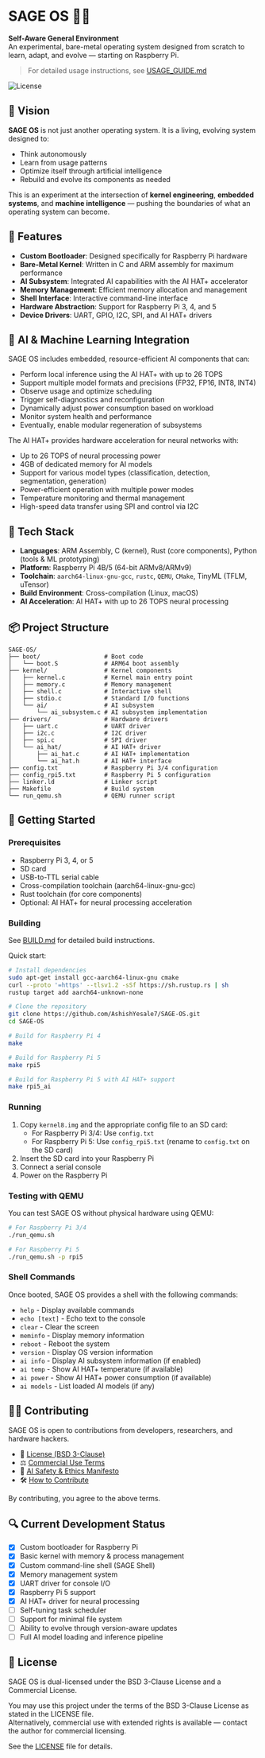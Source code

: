 # SAGE OS 🌱🧠

**Self-Aware General Environment**  
An experimental, bare-metal operating system designed from scratch to learn, adapt, and evolve — starting on Raspberry Pi.

> For detailed usage instructions, see [USAGE_GUIDE.md](./USAGE_GUIDE.md)

![License](https://img.shields.io/badge/License-BSD%203--Clause-blue.svg)

## 🔭 Vision 

**SAGE OS** is not just another operating system. It is a living, evolving system designed to:

- Think autonomously
- Learn from usage patterns
- Optimize itself through artificial intelligence
- Rebuild and evolve its components as needed

This is an experiment at the intersection of **kernel engineering**, **embedded systems**, and **machine intelligence** — pushing the boundaries of what an operating system can become.

## 🚀 Features

- **Custom Bootloader**: Designed specifically for Raspberry Pi hardware
- **Bare-Metal Kernel**: Written in C and ARM assembly for maximum performance
- **AI Subsystem**: Integrated AI capabilities with the AI HAT+ accelerator
- **Memory Management**: Efficient memory allocation and management
- **Shell Interface**: Interactive command-line interface
- **Hardware Abstraction**: Support for Raspberry Pi 3, 4, and 5
- **Device Drivers**: UART, GPIO, I2C, SPI, and AI HAT+ drivers

## 🧠 AI & Machine Learning Integration

SAGE OS includes embedded, resource-efficient AI components that can:
- Perform local inference using the AI HAT+ with up to 26 TOPS
- Support multiple model formats and precisions (FP32, FP16, INT8, INT4)
- Observe usage and optimize scheduling
- Trigger self-diagnostics and reconfiguration
- Dynamically adjust power consumption based on workload
- Monitor system health and performance
- Eventually, enable modular regeneration of subsystems

The AI HAT+ provides hardware acceleration for neural networks with:
- Up to 26 TOPS of neural processing power
- 4GB of dedicated memory for AI models
- Support for various model types (classification, detection, segmentation, generation)
- Power-efficient operation with multiple power modes
- Temperature monitoring and thermal management
- High-speed data transfer using SPI and control via I2C

## 🧰 Tech Stack

- **Languages**: ARM Assembly, C (kernel), Rust (core components), Python (tools & ML prototyping)
- **Platform**: Raspberry Pi 4B/5 (64-bit ARMv8/ARMv9)
- **Toolchain**: `aarch64-linux-gnu-gcc`, `rustc`, `QEMU`, `CMake`, TinyML (TFLM, uTensor)
- **Build Environment**: Cross-compilation (Linux, macOS)
- **AI Acceleration**: AI HAT+ with up to 26 TOPS neural processing

## 📦 Project Structure

```
SAGE-OS/
├── boot/                  # Boot code
│   └── boot.S             # ARM64 boot assembly
├── kernel/                # Kernel components
│   ├── kernel.c           # Kernel main entry point
│   ├── memory.c           # Memory management
│   ├── shell.c            # Interactive shell
│   ├── stdio.c            # Standard I/O functions
│   └── ai/                # AI subsystem
│       └── ai_subsystem.c # AI subsystem implementation
├── drivers/               # Hardware drivers
│   ├── uart.c             # UART driver
│   ├── i2c.c              # I2C driver
│   ├── spi.c              # SPI driver
│   └── ai_hat/            # AI HAT+ driver
│       ├── ai_hat.c       # AI HAT+ implementation
│       └── ai_hat.h       # AI HAT+ interface
├── config.txt             # Raspberry Pi 3/4 configuration
├── config_rpi5.txt        # Raspberry Pi 5 configuration
├── linker.ld              # Linker script
├── Makefile               # Build system
└── run_qemu.sh            # QEMU runner script
```

## 🚀 Getting Started

### Prerequisites

- Raspberry Pi 3, 4, or 5
- SD card
- USB-to-TTL serial cable
- Cross-compilation toolchain (aarch64-linux-gnu-gcc)
- Rust toolchain (for core components)
- Optional: AI HAT+ for neural processing acceleration

### Building

See [BUILD.md](BUILD.md) for detailed build instructions.

Quick start:

```bash
# Install dependencies
sudo apt-get install gcc-aarch64-linux-gnu cmake
curl --proto '=https' --tlsv1.2 -sSf https://sh.rustup.rs | sh
rustup target add aarch64-unknown-none

# Clone the repository
git clone https://github.com/AshishYesale7/SAGE-OS.git
cd SAGE-OS

# Build for Raspberry Pi 4
make

# Build for Raspberry Pi 5
make rpi5

# Build for Raspberry Pi 5 with AI HAT+ support
make rpi5_ai
```

### Running

1. Copy `kernel8.img` and the appropriate config file to an SD card:
   - For Raspberry Pi 3/4: Use `config.txt`
   - For Raspberry Pi 5: Use `config_rpi5.txt` (rename to `config.txt` on the SD card)
2. Insert the SD card into your Raspberry Pi
3. Connect a serial console
4. Power on the Raspberry Pi

### Testing with QEMU

You can test SAGE OS without physical hardware using QEMU:

```bash
# For Raspberry Pi 3/4
./run_qemu.sh

# For Raspberry Pi 5
./run_qemu.sh -p rpi5
```

### Shell Commands

Once booted, SAGE OS provides a shell with the following commands:

- `help` - Display available commands
- `echo [text]` - Echo text to the console
- `clear` - Clear the screen
- `meminfo` - Display memory information
- `reboot` - Reboot the system
- `version` - Display OS version information
- `ai info` - Display AI subsystem information (if enabled)
- `ai temp` - Show AI HAT+ temperature (if available)
- `ai power` - Show AI HAT+ power consumption (if available)
- `ai models` - List loaded AI models (if any)

## 🧑‍💻 Contributing

SAGE OS is open to contributions from developers, researchers, and hardware hackers.

- 📜 [License (BSD 3-Clause)](./LICENSE)
- ⚖️ [Commercial Use Terms](./COMMERCIAL_TERMS.md)
- 🧠 [AI Safety & Ethics Manifesto](./AI_Safety_And_Ethics.md)
- 🛠️ [How to Contribute](./CONTRIBUTING.md)

By contributing, you agree to the above terms.

## 🔍 Current Development Status

- [x] Custom bootloader for Raspberry Pi
- [x] Basic kernel with memory & process management
- [x] Custom command-line shell (SAGE Shell)
- [x] Memory management system
- [x] UART driver for console I/O
- [x] Raspberry Pi 5 support
- [x] AI HAT+ driver for neural processing
- [ ] Self-tuning task scheduler
- [ ] Support for minimal file system
- [ ] Ability to evolve through version-aware updates
- [ ] Full AI model loading and inference pipeline

## 📝 License

SAGE OS is dual-licensed under the BSD 3-Clause License and a Commercial License.

You may use this project under the terms of the BSD 3-Clause License as stated in the LICENSE file.  
Alternatively, commercial use with extended rights is available — contact the author for commercial licensing.

See the [LICENSE](./LICENSE) file for details.